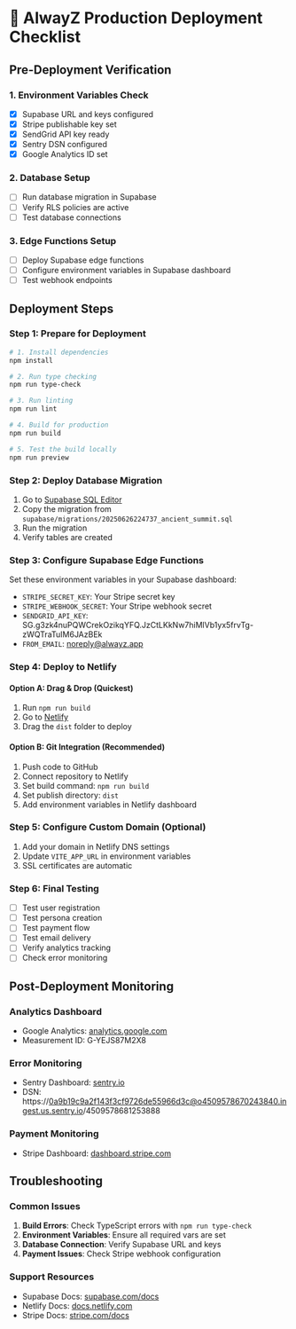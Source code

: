 # 🚀 AlwayZ Production Deployment Checklist

## Pre-Deployment Verification

### 1. Environment Variables Check
- [x] Supabase URL and keys configured
- [x] Stripe publishable key set
- [x] SendGrid API key ready
- [x] Sentry DSN configured
- [x] Google Analytics ID set

### 2. Database Setup
- [ ] Run database migration in Supabase
- [ ] Verify RLS policies are active
- [ ] Test database connections

### 3. Edge Functions Setup
- [ ] Deploy Supabase edge functions
- [ ] Configure environment variables in Supabase dashboard
- [ ] Test webhook endpoints

## Deployment Steps

### Step 1: Prepare for Deployment
```bash
# 1. Install dependencies
npm install

# 2. Run type checking
npm run type-check

# 3. Run linting
npm run lint

# 4. Build for production
npm run build

# 5. Test the build locally
npm run preview
```

### Step 2: Deploy Database Migration
1. Go to [Supabase SQL Editor](https://supabase.com/dashboard/project/mzdldixwiedqdfvuuxxi/sql)
2. Copy the migration from `supabase/migrations/20250626224737_ancient_summit.sql`
3. Run the migration
4. Verify tables are created

### Step 3: Configure Supabase Edge Functions
Set these environment variables in your Supabase dashboard:
- `STRIPE_SECRET_KEY`: Your Stripe secret key
- `STRIPE_WEBHOOK_SECRET`: Your Stripe webhook secret
- `SENDGRID_API_KEY`: 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
- `FROM_EMAIL`: noreply@alwayz.app

### Step 4: Deploy to Netlify

#### Option A: Drag & Drop (Quickest)
1. Run `npm run build`
2. Go to [Netlify](https://netlify.com)
3. Drag the `dist` folder to deploy

#### Option B: Git Integration (Recommended)
1. Push code to GitHub
2. Connect repository to Netlify
3. Set build command: `npm run build`
4. Set publish directory: `dist`
5. Add environment variables in Netlify dashboard

### Step 5: Configure Custom Domain (Optional)
1. Add your domain in Netlify DNS settings
2. Update `VITE_APP_URL` in environment variables
3. SSL certificates are automatic

### Step 6: Final Testing
- [ ] Test user registration
- [ ] Test persona creation
- [ ] Test payment flow
- [ ] Test email delivery
- [ ] Verify analytics tracking
- [ ] Check error monitoring

## Post-Deployment Monitoring

### Analytics Dashboard
- Google Analytics: [analytics.google.com](https://analytics.google.com)
- Measurement ID: G-YEJS87M2X8

### Error Monitoring
- Sentry Dashboard: [sentry.io](https://sentry.io)
- DSN: https://0a9b19c9a2f143f3cf9726de55966d3c@o4509578670243840.ingest.us.sentry.io/4509578681253888

### Payment Monitoring
- Stripe Dashboard: [dashboard.stripe.com](https://dashboard.stripe.com)

## Troubleshooting

### Common Issues
1. **Build Errors**: Check TypeScript errors with `npm run type-check`
2. **Environment Variables**: Ensure all required vars are set
3. **Database Connection**: Verify Supabase URL and keys
4. **Payment Issues**: Check Stripe webhook configuration

### Support Resources
- Supabase Docs: [supabase.com/docs](https://supabase.com/docs)
- Netlify Docs: [docs.netlify.com](https://docs.netlify.com)
- Stripe Docs: [stripe.com/docs](https://stripe.com/docs)